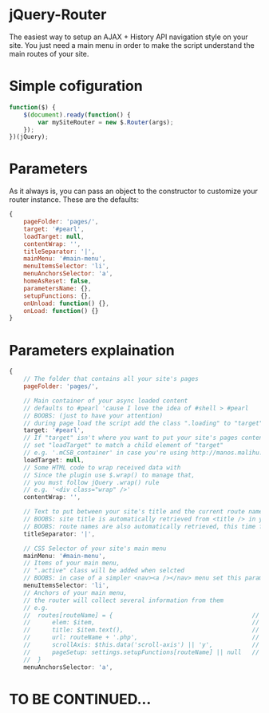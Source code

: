 jQuery-Router
=============

The easiest way to setup an AJAX + History API navigation style on your site.
You just need a main menu in order to make the script understand the main routes of your site.

Simple cofiguration
=============
```javascript
function($) {
	$(document).ready(function() {
		var mySiteRouter = new $.Router(args);
	});
})(jQuery);
```

Parameters
=============

As it always is, you can pass an object to the constructor to customize your router instance.
These are the defaults:
```javascript
{
	pageFolder: 'pages/',
	target: '#pearl',
	loadTarget: null,
	contentWrap: '',
	titleSeparator: '|',
	mainMenu: '#main-menu',
	menuItemsSelector: 'li',
	menuAnchorsSelector: 'a',
	homeAsReset: false,
	parametersName: {},
	setupFunctions: {},
	onUnload: function() {},
	onLoad: function() {}
}
```

Parameters explaination
=============

```javascript
{
	// The folder that contains all your site's pages
	pageFolder: 'pages/',
```
```javascript
	// Main container of your async loaded content
	// defaults to #pearl 'cause I love the idea of #shell > #pearl
	// BOOBS: (just to have your attention)
	// during page load the script add the class ".loading" to "target" element 
	target: '#pearl',
	// If "target" isn't where you want to put your site's pages content
	// set "loadTarget" to match a child element of "target"
	// e.g. '.mCSB_container' in case you're using http://manos.malihu.gr/jquery-custom-content-scroller/
	loadTarget: null,
	// Some HTML code to wrap received data with
	// Since the plugin use $.wrap() to manage that,
	// you must follow jQuery .wrap() rule
	// e.g. '<div class="wrap" />'
	contentWrap: '',
```

```javascript
	// Text to put between your site's title and the current route name
	// BOOBS: site title is automatically retrieved from <title /> in your index file
	// BOOBS: route names are also automatically retrieved, this time from main menu anchor's text
	titleSeparator: '|',
```

```javascript
	// CSS Selector of your site's main menu
	mainMenu: '#main-menu',
	// Items of your main menu,
	// ".active" class will be added when selcted
	// BOOBS: in case of a simpler <nav><a /></nav> menu set this parameter to '' (empty string)
	menuItemsSelector: 'li',
	// Anchors of your main menu,
	// the router will collect several information from them
	// e.g.
	//	routes[routeName] = {										// "routeName" is the "href" attribute of menuAnchor
	//		elem: $item,											// menuItem jQuery obj 
	//		title: $item.text(),									// menuItem text
	//		url: routeName + '.php',								// same as above
	//		scrollAxis: $this.data('scroll-axis') || 'y',			// data-scroll-axis attribute of menuAnchor
	//		pageSetup: settings.setupFunctions[routeName] || null	// per page setup, continue reading to discover it
	//	}
	menuAnchorsSelector: 'a',
```

TO BE CONTINUED...
=============
